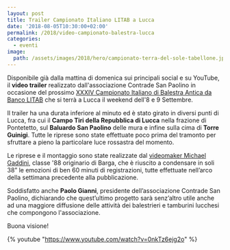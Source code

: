 ```yaml
---
layout: post
title: Trailer Campionato Italiano LITAB a Lucca
date: '2018-08-05T10:30:00+02:00'
permalink: /2018/video-campionato-balestra-lucca
categories:
  - eventi
image:
  path: /assets/images/2018/hero/campionato-terra-del-sole-tabellone.jpg
---
```


Disponibile già dalla mattina di domenica sui principali social e su YouTube, il
**video trailer** realizzato dall'associazione Contrade San Paolino in occasione del
prossimo [XXXIV Campionato Italiano di Balestra Antica da Banco LITAB](/campionato-litab-lucca-2018) che si
terrà a Lucca il weekend dell'8 e 9 Settembre.

<!-- more -->

Il trailer ha una durata inferiore al minuto ed è stato girato in diversi punti
di Lucca, fra cui il **Campo Tiri della Repubblica di Lucca** nella frazione di
Pontetetto, sul **Baluardo San Paolino** delle mura e infine sulla cima di
**Torre Guinigi**. Tutte le riprese sono state effettuate poco prima del
tramonto per sfruttare a pieno la particolare luce rossastra del momento.

Le riprese e il montaggio sono state realizzate dal [videomaker Michael
Gaddini](https://www.michael-gaddini.com/), classe '88 originario di Barga, che
è riuscito a condensare in soli 38” le emozioni di ben 60 minuti di
registrazioni, tutte effettuate nell’arco della settimana precedente alla
pubblicazione.

Soddisfatto anche **Paolo Gianni**, presidente dell’associazione Contrade San
Paolino, dichiarando che quest’ultimo progetto sarà senz’altro utile anche ad
una maggiore diffusione delle attività dei balestrieri e tamburini lucchesi che
compongono l'associazione.

Buona visione!

{% youtube "https://www.youtube.com/watch?v=0nkTz6ejg2o" %}
